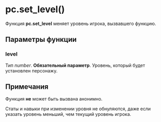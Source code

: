 # pc.set_level()
Функция **pc.set_level** меняет уровень игрока, вызвавшего функцию.

## Параметры функции
### level
Тип *number*. **Обязательный параметр**. Уровень, который будет установлен персонажу.

## Примечания
Функция **не** может быть вызвана анонимно.

Статы и навыки при изменении уровня не обнуляются, даже если указать уровень меньший, чем текущий уровень игрока.